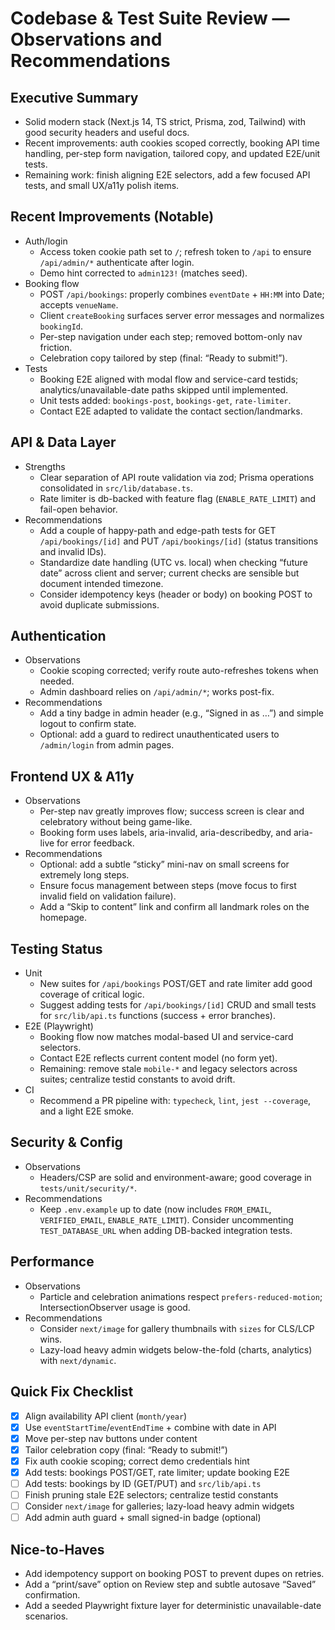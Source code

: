 # Codebase & Test Suite Review — Observations and Recommendations

## Executive Summary
- Solid modern stack (Next.js 14, TS strict, Prisma, zod, Tailwind) with good security headers and useful docs.
- Recent improvements: auth cookies scoped correctly, booking API time handling, per-step form navigation, tailored copy, and updated E2E/unit tests.
- Remaining work: finish aligning E2E selectors, add a few focused API tests, and small UX/a11y polish items.

## Recent Improvements (Notable)
- Auth/login
  - Access token cookie path set to `/`; refresh token to `/api` to ensure `/api/admin/*` authenticate after login.
  - Demo hint corrected to `admin123!` (matches seed).
- Booking flow
  - POST `/api/bookings`: properly combines `eventDate` + `HH:MM` into Date; accepts `venueName`.
  - Client `createBooking` surfaces server error messages and normalizes `bookingId`.
  - Per-step navigation under each step; removed bottom-only nav friction.
  - Celebration copy tailored by step (final: “Ready to submit!”).
- Tests
  - Booking E2E aligned with modal flow and service-card testids; analytics/unavailable-date paths skipped until implemented.
  - Unit tests added: `bookings-post`, `bookings-get`, `rate-limiter`.
  - Contact E2E adapted to validate the contact section/landmarks.

## API & Data Layer
- Strengths
  - Clear separation of API route validation via zod; Prisma operations consolidated in `src/lib/database.ts`.
  - Rate limiter is db-backed with feature flag (`ENABLE_RATE_LIMIT`) and fail-open behavior.
- Recommendations
  - Add a couple of happy-path and edge-path tests for GET `/api/bookings/[id]` and PUT `/api/bookings/[id]` (status transitions and invalid IDs).
  - Standardize date handling (UTC vs. local) when checking “future date” across client and server; current checks are sensible but document intended timezone.
  - Consider idempotency keys (header or body) on booking POST to avoid duplicate submissions.

## Authentication
- Observations
  - Cookie scoping corrected; verify route auto-refreshes tokens when needed.
  - Admin dashboard relies on `/api/admin/*`; works post-fix.
- Recommendations
  - Add a tiny badge in admin header (e.g., “Signed in as …”) and simple logout to confirm state.
  - Optional: add a guard to redirect unauthenticated users to `/admin/login` from admin pages.

## Frontend UX & A11y
- Observations
  - Per-step nav greatly improves flow; success screen is clear and celebratory without being game-like.
  - Booking form uses labels, aria-invalid, aria-describedby, and aria-live for error feedback.
- Recommendations
  - Optional: add a subtle “sticky” mini-nav on small screens for extremely long steps.
  - Ensure focus management between steps (move focus to first invalid field on validation failure).
  - Add a “Skip to content” link and confirm all landmark roles on the homepage.

## Testing Status
- Unit
  - New suites for `/api/bookings` POST/GET and rate limiter add good coverage of critical logic.
  - Suggest adding tests for `/api/bookings/[id]` CRUD and small tests for `src/lib/api.ts` functions (success + error branches).
- E2E (Playwright)
  - Booking flow now matches modal-based UI and service-card selectors.
  - Contact E2E reflects current content model (no form yet).
  - Remaining: remove stale `mobile-*` and legacy selectors across suites; centralize testid constants to avoid drift.
- CI
  - Recommend a PR pipeline with: `typecheck`, `lint`, `jest --coverage`, and a light E2E smoke.

## Security & Config
- Observations
  - Headers/CSP are solid and environment-aware; good coverage in `tests/unit/security/*`.
- Recommendations
  - Keep `.env.example` up to date (now includes `FROM_EMAIL`, `VERIFIED_EMAIL`, `ENABLE_RATE_LIMIT`). Consider uncommenting `TEST_DATABASE_URL` when adding DB-backed integration tests.

## Performance
- Observations
  - Particle and celebration animations respect `prefers-reduced-motion`; IntersectionObserver usage is good.
- Recommendations
  - Consider `next/image` for gallery thumbnails with `sizes` for CLS/LCP wins.
  - Lazy-load heavy admin widgets below-the-fold (charts, analytics) with `next/dynamic`.

## Quick Fix Checklist
- [x] Align availability API client (`month/year`)
- [x] Use `eventStartTime`/`eventEndTime` + combine with date in API
- [x] Move per-step nav buttons under content
- [x] Tailor celebration copy (final: “Ready to submit!”)
- [x] Fix auth cookie scoping; correct demo credentials hint
- [x] Add tests: bookings POST/GET, rate limiter; update booking E2E
- [ ] Add tests: bookings by ID (GET/PUT) and `src/lib/api.ts`
- [ ] Finish pruning stale E2E selectors; centralize testid constants
- [ ] Consider `next/image` for galleries; lazy-load heavy admin widgets
- [ ] Add admin auth guard + small signed-in badge (optional)

## Nice-to-Haves
- Add idempotency support on booking POST to prevent dupes on retries.
- Add a “print/save” option on Review step and subtle autosave “Saved” confirmation.
- Add a seeded Playwright fixture layer for deterministic unavailable-date scenarios.


